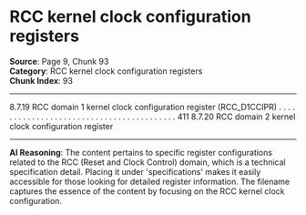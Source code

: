 # RCC kernel clock configuration registers

**Source**: Page 9, Chunk 93  
**Category**: RCC kernel clock configuration registers  
**Chunk Index**: 93

---

8.7.19 RCC domain 1 kernel clock configuration register
(RCC_D1CCIPR) . . . . . . . . . . . . . . . . . . . . . . . . . . . . . . . . . . . . . . . . . 411
8.7.20 RCC domain 2 kernel clock configuration register

---

**AI Reasoning**: The content pertains to specific register configurations related to the RCC (Reset and Clock Control) domain, which is a technical specification detail. Placing it under 'specifications' makes it easily accessible for those looking for detailed register information. The filename captures the essence of the content by focusing on the RCC kernel clock configuration.
